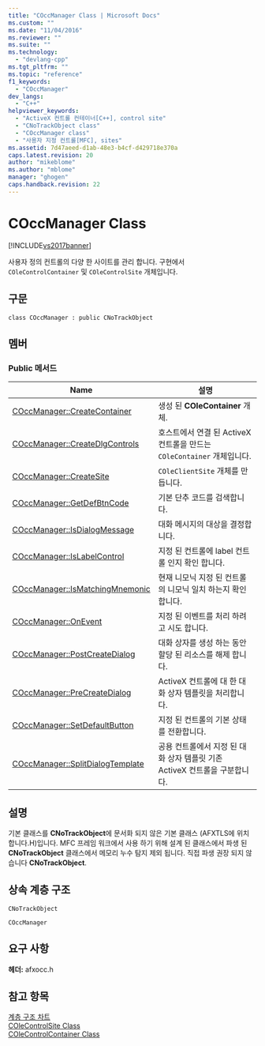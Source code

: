 ```yaml
---
title: "COccManager Class | Microsoft Docs"
ms.custom: ""
ms.date: "11/04/2016"
ms.reviewer: ""
ms.suite: ""
ms.technology: 
  - "devlang-cpp"
ms.tgt_pltfrm: ""
ms.topic: "reference"
f1_keywords: 
  - "COccManager"
dev_langs: 
  - "C++"
helpviewer_keywords: 
  - "ActiveX 컨트롤 컨테이너[C++], control site"
  - "CNoTrackObject class"
  - "COccManager class"
  - "사용자 지정 컨트롤[MFC], sites"
ms.assetid: 7d47aeed-d1ab-48e3-b4cf-d429718e370a
caps.latest.revision: 20
author: "mikeblome"
ms.author: "mblome"
manager: "ghogen"
caps.handback.revision: 22
---
```

# COccManager Class
[!INCLUDE[vs2017banner](../../assembler/inline/includes/vs2017banner.md)]

사용자 정의 컨트롤의 다양 한 사이트를 관리 합니다. 구현에서 `COleControlContainer` 및 `COleControlSite` 개체입니다.  
  
## 구문  
  
```  
class COccManager : public CNoTrackObject  
```  
  
## 멤버  
  
### Public 메서드  
  
|Name|설명|  
|----------|--------|  
|[COccManager::CreateContainer](../Topic/COccManager::CreateContainer.md)|생성 된  **COleContainer** 개체.|  
|[COccManager::CreateDlgControls](../Topic/COccManager::CreateDlgControls.md)|호스트에서 연결 된 ActiveX 컨트롤을 만드는 `COleContainer` 개체입니다.|  
|[COccManager::CreateSite](../Topic/COccManager::CreateSite.md)|`COleClientSite` 개체를 만듭니다.|  
|[COccManager::GetDefBtnCode](../Topic/COccManager::GetDefBtnCode.md)|기본 단추 코드를 검색합니다.|  
|[COccManager::IsDialogMessage](../Topic/COccManager::IsDialogMessage.md)|대화 메시지의 대상을 결정합니다.|  
|[COccManager::IsLabelControl](../Topic/COccManager::IsLabelControl.md)|지정 된 컨트롤에 label 컨트롤 인지 확인 합니다.|  
|[COccManager::IsMatchingMnemonic](../Topic/COccManager::IsMatchingMnemonic.md)|현재 니모닉 지정 된 컨트롤의 니모닉 일치 하는지 확인 합니다.|  
|[COccManager::OnEvent](../Topic/COccManager::OnEvent.md)|지정 된 이벤트를 처리 하려고 시도 합니다.|  
|[COccManager::PostCreateDialog](../Topic/COccManager::PostCreateDialog.md)|대화 상자를 생성 하는 동안 할당 된 리소스를 해제 합니다.|  
|[COccManager::PreCreateDialog](../Topic/COccManager::PreCreateDialog.md)|ActiveX 컨트롤에 대 한 대화 상자 템플릿을 처리합니다.|  
|[COccManager::SetDefaultButton](../Topic/COccManager::SetDefaultButton.md)|지정 된 컨트롤의 기본 상태를 전환합니다.|  
|[COccManager::SplitDialogTemplate](../Topic/COccManager::SplitDialogTemplate.md)|공용 컨트롤에서 지정 된 대화 상자 템플릿 기존 ActiveX 컨트롤을 구분합니다.|  
  
## 설명  
 기본 클래스를  **CNoTrackObject**에 문서화 되지 않은 기본 클래스 \(AFXTLS에 위치 합니다.H\)입니다.  MFC 프레임 워크에서 사용 하기 위해 설계 된 클래스에서 파생 된  **CNoTrackObject** 클래스에서 메모리 누수 탐지 제외 됩니다.  직접 파생 권장 되지 않습니다  **CNoTrackObject**.  
  
## 상속 계층 구조  
 `CNoTrackObject`  
  
 `COccManager`  
  
## 요구 사항  
 **헤더:** afxocc.h  
  
## 참고 항목  
 [계층 구조 차트](../../mfc/hierarchy-chart.md)   
 [COleControlSite Class](../../mfc/reference/colecontrolsite-class.md)   
 [COleControlContainer Class](../../mfc/reference/colecontrolcontainer-class.md)